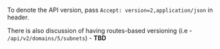 To denote the API version, pass `Accept: version=2,application/json` in header.

There is also discussion of having routes-based versioning (i.e - `/api/v2/domains/5/subnets`) - **TBD**
